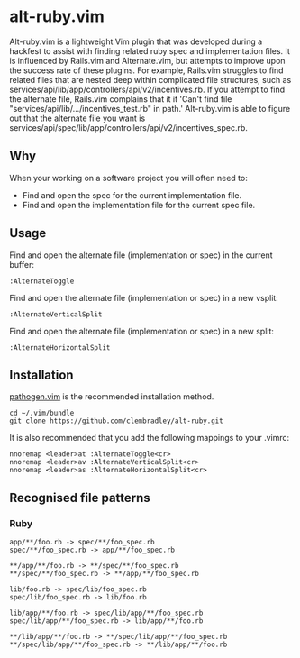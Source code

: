alt-ruby.vim
============

Alt-ruby.vim is a lightweight Vim plugin that was developed during a hackfest to assist with finding related ruby spec and implementation files.
It is influenced by Rails.vim and Alternate.vim, but attempts to improve upon the success rate of these plugins.
For example, Rails.vim struggles to find related files that are nested deep within complicated file structures,
such as services/api/lib/app/controllers/api/v2/incentives.rb. If you attempt to find the alternate file,
Rails.vim complains that it it 'Can't find file "services/api/lib/.../incentives_test.rb" in path.'
Alt-ruby.vim is able to figure out that the alternate file you want is services/api/spec/lib/app/controllers/api/v2/incentives_spec.rb.

## Why

When your working on a software project you will often need to:

* Find and open the spec for the current implementation file.
* Find and open the implementation file for the current spec file.

## Usage

Find and open the alternate file (implementation or spec) in the current buffer:

```vim
:AlternateToggle
```

Find and open the alternate file (implementation or spec) in a new vsplit:

```vim
:AlternateVerticalSplit
```

Find and open the alternate file (implementation or spec) in a new split:

```vim
:AlternateHorizontalSplit
```

## Installation

[pathogen.vim](https://github.com/tpope/vim-pathogen) is the recommended installation method. 

    cd ~/.vim/bundle
    git clone https://github.com/clembradley/alt-ruby.git

It is also recommended that you add the following mappings to your .vimrc:

    nnoremap <leader>at :AlternateToggle<cr>
    nnoremap <leader>av :AlternateVerticalSplit<cr>
    nnoremap <leader>as :AlternateHorizontalSplit<cr>


## Recognised file patterns

### Ruby

```
app/**/foo.rb -> spec/**/foo_spec.rb
spec/**/foo_spec.rb -> app/**/foo_spec.rb

**/app/**/foo.rb -> **/spec/**/foo_spec.rb
**/spec/**/foo_spec.rb -> **/app/**/foo_spec.rb

lib/foo.rb -> spec/lib/foo_spec.rb
spec/lib/foo_spec.rb -> lib/foo.rb

lib/app/**/foo.rb -> spec/lib/app/**/foo_spec.rb
spec/lib/app/**/foo_spec.rb -> lib/app/**/foo.rb

**/lib/app/**/foo.rb -> **/spec/lib/app/**/foo_spec.rb
**/spec/lib/app/**/foo_spec.rb -> **/lib/app/**/foo.rb
```
